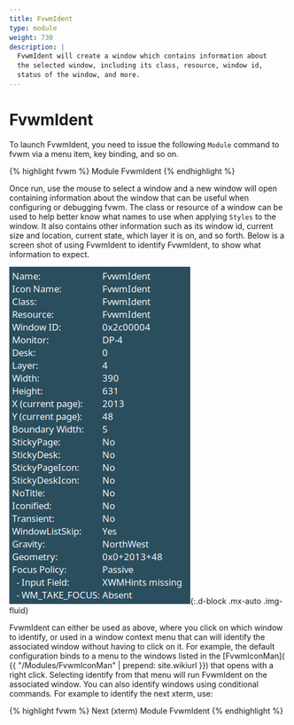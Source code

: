 ```yaml
---
title: FvwmIdent
type: module
weight: 730
description: |
  FvwmIdent will create a window which contains information about
  the selected window, including its class, resource, window id,
  status of the window, and more.
---
```


# FvwmIdent

To launch FvwmIdent, you need to issue the following `Module` command
to fvwm via a menu item, key binding, and so on.

{% highlight fvwm %}
Module FvwmIdent
{% endhighlight %}

Once run, use the mouse to select a window and a new window will open
containing information about the window that can be useful when configuring
or debugging fvwm. The class or resource of a window can be used to help
better know what names to use when applying `Styles` to the window. It also
contains other information such as its window id, current size and location,
current state, which layer it is on, and so forth. Below is a screen shot
of using FvwmIdent to identify FvwmIdent, to show what information to expect.

![Screen shot of FvwmIdent's output display.](FvwmIdent_scrot.png){:.d-block .mx-auto .img-fluid}

FvwmIdent can either be used as above, where you click on which window to
identify, or used in a window context menu that can will identify the
associated window without having to click on it. For example, the default
configuration binds to a menu to the windows listed in the [FvwmIconMan](
{{ "/Modules/FvwmIconMan" | prepend: site.wikiurl }}) that opens with
a right click. Selecting identify from that menu will run FvwmIdent on
the associated window. You can also identify windows using conditional
commands. For example to identify the next xterm, use:

{% highlight fvwm %}
Next (xterm) Module FvwmIdent
{% endhighlight %}
